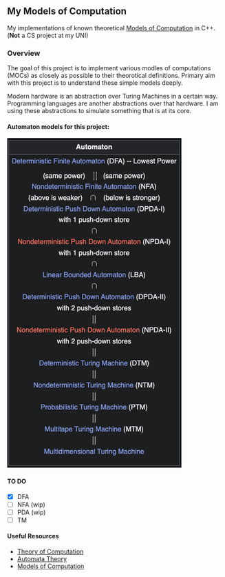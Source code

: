 ## My Models of Computation

My implementations of known theoretical [Models of Computation](https://en.wikipedia.org/wiki/Model_of_computation) in C++. (**Not** a CS project at my UNI)

### Overview

The goal of this project is to implement various modles of computations (MOCs) as closely as possible to their theorotical definitions. Primary aim with this project is to understand these simple models deeply.

Modern hardware is an abstraction over Turing Machines in a certain way. Programming languages are another abstractions over that hardware. I am using these abstractions to simulate something that is at its core.

#### Automaton models for this project:

![Automaton](public/Automaton.png)

#### TO DO

- [x] DFA
- [ ] NFA (wip)
- [ ] PDA (wip)
- [ ] TM

#### Useful Resources

- [Theory of Computation](https://en.wikipedia.org/wiki/Theory_of_computation)
- [Automata Theory](https://en.wikipedia.org/wiki/Automata_theory)
- [Models of Computation](https://en.wikipedia.org/wiki/Model_of_computation)